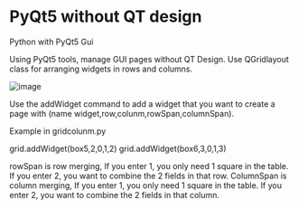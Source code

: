 # PyQt5 without QT design
Python with PyQt5 Gui

Using PyQt5 tools, manage GUI pages without QT Design.
Use QGridlayout class for arranging widgets in rows and columns.

![image](https://user-images.githubusercontent.com/29938751/128553014-790f0c13-23da-49d4-9ea7-902bd238738e.png)

Use the addWidget command to add a widget that you want to create a page with (name widget,row,colunm,rowSpan,columnSpan).

Example in gridcolunm.py

grid.addWidget(box5,2,0,1,2)
grid.addWidget(box6,3,0,1,3)

rowSpan is row merging, If you enter 1, you only need 1 square in the table. If you enter 2, you want to combine the 2 fields in that row.
ColumnSpan is column merging, If you enter 1, you only need 1 square in the table. If you enter 2, you want to combine the 2 fields in that column.

